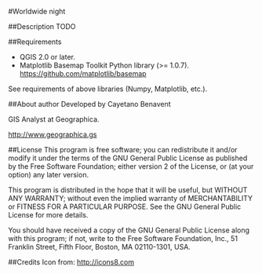 #Worldwide night

##Description
TODO

##Requirements
- QGIS 2.0 or later.
- Matplotlib Basemap Toolkit Python library (>= 1.0.7). https://github.com/matplotlib/basemap

See requirements of above libraries (Numpy, Matplotlib, etc.).


##About author
Developed by Cayetano Benavent

GIS Analyst at Geographica.

http://www.geographica.gs


##License
This program is free software; you can redistribute it and/or modify
it under the terms of the GNU General Public License as published by
the Free Software Foundation; either version 2 of the License, or
(at your option) any later version.

This program is distributed in the hope that it will be useful,
but WITHOUT ANY WARRANTY; without even the implied warranty of
MERCHANTABILITY or FITNESS FOR A PARTICULAR PURPOSE.  See the
GNU General Public License for more details.

You should have received a copy of the GNU General Public License
along with this program; if not, write to the Free Software
Foundation, Inc., 51 Franklin Street, Fifth Floor, Boston,
MA 02110-1301, USA.


##Credits
Icon from:
http://icons8.com
